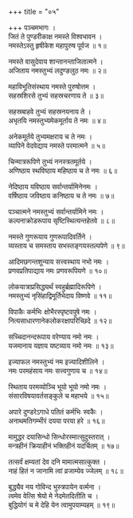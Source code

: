 +++
title = "०५"

+++
पञ्चमभागः ।  
जितं ते पुण्डरीकाक्ष नमस्ते विश्वभावन ।  
नमस्तेऽस्तु हृषीकेश महापुरुष पूर्वज ॥ १॥  
  
नमस्ते वासुदेवाय शान्तानन्ताजितात्मने ।  
अजिताय नमस्तुभ्यं लदुण्ङलुठ नमः ॥ २॥  
  
महाविभूतिसंस्थाय नमस्ते पुरुषोत्तम ।  
सहस्रशिरसे तुभ्यं सहस्रचरणाय ते ॥ ३॥  
  
सहस्रबाहवे तुभ्यं सहस्रनयनाय ते ।  
अभृतयि नमस्तुभ्यमेकमूर्ताय ते नमः ॥ ४॥  
  
अनेकमूर्तये तुभ्यमक्षराय च ते नमः ।  
व्यापिने वेदवेद्याय नमस्ते परमात्मने ॥ ५॥  
  
चिन्मात्ररूपिणे तुभ्यं ननस्त्रतमूर्तये ।  
अणिष्ठाय स्थविष्ठाय महिष्ठाय च ते नमः ॥ ६॥  
  
नेदिष्ठाय यविष्ठाय सर्वान्तर्यामिनेनमः ।  
वर्षिष्ठाय जविष्ठाय कनिष्ठाय च ते नमः ॥ ७॥  
  
पञ्चात्मने नमस्तुभ्यं सर्वान्तर्यामिने नमः ।  
कल्पनाक्रोडरूपाय सृष्टिस्थित्यन्तहेतवे ॥ ८॥  
  
नमस्ते गुणरूयाय गुणरूपादिवर्तिने ।  
व्यस्ताय च समस्ताय सभस्तङ्गयस्तल्पपेणे ॥ ९॥  
  
आदिमछगन्तशून्याय सत्त्वस्थाय नभो नमः ।  
प्रणवप्रतिपाद्याय नमः प्रणवरूपियणे ॥ १०॥  
  
लोकयात्राप्रसिद्ध्यर्थं स्वहुर्ब्रह्मादिरूपिणे ।  
नमस्तुभ्यं नृसिंहाद्विमूर्तिभेदाय विष्णवे ॥ ११॥  
  
विपाकैः कर्मभिः क्षोभैरस्पृष्टवपुषे नमः ।  
नित्यसाधारणानेकलोकरक्षापरिच्छिदे ॥ १२॥  
  
सच्चिदानन्दरूपाय वरेण्याय नमो नमः ।  
यजमानाय यज्ञाय यष्टव्याय नमो नमः ॥ १३॥  
  
इज्याफल नमस्तुभ्यं नम इज्यादिशीलिने ।  
नमः परमहंसाय नमः सत्त्वगुणाय च ॥ १४॥  
  
स्थिताय परमव्योञ्चि भूयो भूयो नमो नमः ।  
संसारविषयावर्तसङ्कुले च महाभये ॥ १५॥  
  
अपारे दुण्डरेऽगाधे पतितं कर्मभिः स्वकैः ।  
अनाथमतिगम्भीरं दयया परया हरे ॥ १६॥  
  
मामुद्धर दयासिन्धो सिन्धोरस्मात्सुदुस्तरात् ।  
मन्त्रहीनं क्रियाहीनं भक्तिहीनं यदर्चितम् ॥ १७॥  
  
तत्सर्वं क्षम्यतां देव दनि मामात्मसात्कुक्त ।  
नाहं हितं न जानामि त्वां व्रजाम्येव ज्जेलम् ॥ १८॥  
  
बुद्ध्यैव नय गोविन्द भुस्त्रपायेन वर्त्मना ।  
त्वमेव वेत्सि श्रेयो मे नेदमेतदितीति च ।  
बुद्धियोगं च मे देहि येन त्वामुपयाम्यहम् ॥ १९॥  
  
  